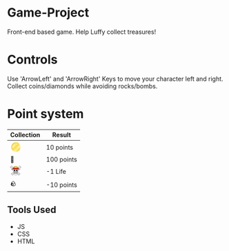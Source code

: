 # Game-Project

Front-end based game. 
Help Luffy collect treasures!

# Controls

Use 'ArrowLeft' and 'ArrowRight' Keys to move your character left and right. Collect coins/diamonds while avoiding rocks/bombs. 

# Point system

Collection    | Result      | 
----------- | ----------- | 
<img src="./img/pngegg%20(6).png" width="25" height="25" />| 10 points
 💎 | 100 points
<img src="./img/pngegg%20(7).png" width="25" height="25" />| -1 Life 
🪨| -10 points

## Tools Used
  * JS
  * CSS
  * HTML


